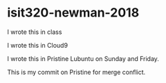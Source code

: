 # isit320-newman-2018

I wrote this in class

I wrote this in Cloud9

I wrote this in Pristine Lubuntu on Sunday and Friday.

This is my commit on Pristine for merge conflict.

